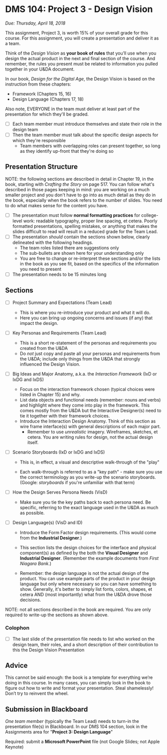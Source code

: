 # DMS 104: Project 3 - Design Vision

*Due: Thursday, April 18, 2018*

This assignment, Project 3, is worth 15% of your overall grade for this course.   For this assignment, you will create a presentation and deliver it as a team.

Think of the *Design Vision* as **your book of rules** that you’ll use when you design the actual product in the next and final section of the course.  And remember, the rules you present must be related to information you pulled together in your U&DA document.

In our book, *Design for the Digital Age*, the Design Vision is based on the instruction from these chapters:  

- Framework (Chapters 15, 16)
- Design Language (Chapters 17, 18)

Also note, EVERYONE in the team must deliver at least part of the presentation for which they'll be graded.  

- [ ] Each team member must introduce themselves and state their role in the design team
- [ ] Then the team member must talk about the specific design aspects for which they're responsible
  - Team members with overlapping roles can present together, so long as they identify up-front that they're doing so

## Presentation Structure

NOTE: the following sections are described in detail in Chapter 19, in the book, starting with *Crafting the Story* on page 517.  You can follow what's described in those pages keeping in mind: you are working on a much smaller project and you don't have to go into as much detail as they do in the book, especially when the book refers to the number of slides.  You need to do what makes sense for the content you have.

- [ ] The presentation must follow **normal formatting practices** for college-level work: readable typography, proper line spacing, et cetera.  Poorly formatted presentations, spelling mistakes, or anything that makes the slides difficult to read will result in a reduced grade for the Team Lead.
- [ ] The presentation *should* contain the sections shown below, clearly delineated with the following headings. 
  - The team roles listed there are suggestions only
  - The sub-bullets are shown here for your understanding only
  - You are free to change or re-interpret these sections and/or the lists in the book as you see fit, based on the specifics of the information you need to present
- [ ] The presentation needs to be 15 minutes long

## Sections

- [ ] Project Summary and Expectations (Team Lead)

  - This is where you re-introduce your product and what it will do.
  - Here you can bring up ongoing concerns and issues (if any) that impact the design.
- [ ] Key Personas and Requirements (Team Lead)

  - This is a short re-statement of the personas and requirements you created from the U&DA
  - Do *not* just copy and paste all your personas and requirements from the U&DA; include only things from the U&DA that strongly influenced the Design Vision.
- [ ] Big Ideas and Major Anatomy, a.k.a. the *Interaction Framework* (IxD or IxDG and IxDS)

  - Focus on the interaction framework chosen (typical choices were listed in Chapter 15) and why. 
  - List data objects and functional needs (remember: nouns and verbs) and highlight where they come into play in the framework. This comes mostly from the U&DA but the Interactive Designer(s) need to tie it together with their framework choices.
  - Introduce the Interaction Design Anatomy.  Think of this section as wire frame interface(s) with general descriptions of each major part.
    - Remember to use *unrealistic* imagery. Wireframes, sketches, et cetera. You are writing rules for design, not the actual design itself.
- [ ] Scenario Storyboards (IxD or IxDG and IxDS)

  - This is, in effect, a visual and descriptive walk-through of the "play" 

  - Each walk-through is referred to as a "key path" - make sure you use the correct terminology as you write-up the scenario storyboards.  (Google: *storyboards* if you're unfamiliar with that term)
- [ ] How the Design Serves Persona Needs (VisD)

  - Make sure you tie the key paths back to each persona need.  Be specific, referring to the exact language used in the U&DA as much as possible.
- [ ] Design Language(s) (VisD and ID)
  - Introduce the Form Factor design requirements. (This would come from the **Industrial Designer**.)
  - This section lists the design choices for the interface and physical component(s) as defined by the both the **Visual Designer** and **Industrial Designer**.  (Remember the example documents from *First Niagara Bank*.)

  - Remember: the design language is not the actual design of the product.  You can use example parts of the product in your design language but only where necessary so you can have something to show. Generally, it's better to simply list fonts, colors, shapes, et cetera AND (most importantly) what from the U&DA drove those decisions.

NOTE: not all sections described in the book are required.  You are only required to write-up the sections as shown above.

### Colophon

- [ ] The last slide of the presentation file needs to list who worked on the design team, their roles, and a short description of their contribution to this the Design Vision Presentation

## Advice

This cannot be said enough: the book is a template for everything we’re doing in this course. In many cases, you can simply look in the book to figure out how to write and format your presentation.  Steal shamelessly!  Don’t try to reinvent the wheel.

## Submission in Blackboard

*One team member* (typically the Team Lead) needs to turn-in the presentation file(s) in Blackboard. In our DMS 104 section, look in the Assignments area for "**Project 3: Design Language**"

Required: submit a **Microsoft PowerPoint** file (not Google Slides; not Apple Keynote)
